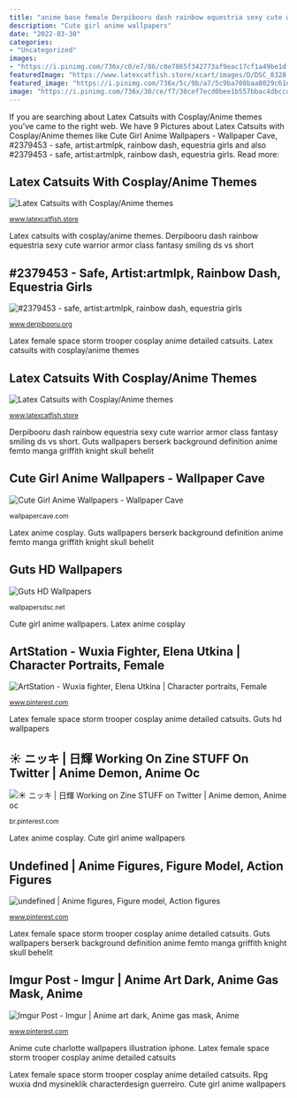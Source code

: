 ```yaml
---
title: "anime base female Derpibooru dash rainbow equestria sexy cute warrior armor class fantasy smiling ds vs short"
description: "Cute girl anime wallpapers"
date: "2022-03-30"
categories:
- "Uncategorized"
images:
- "https://i.pinimg.com/736x/c0/e7/86/c0e7865f342773af9eac17cf1a49be1d.jpg"
featuredImage: "https://www.latexcatfish.store/xcart/images/D/DSC_8328.jpg"
featured_image: "https://i.pinimg.com/736x/5c/9b/a7/5c9ba708baa8029c61d38d530293ad9e.jpg"
image: "https://i.pinimg.com/736x/30/ce/f7/30cef7ecd0bee1b557bbac4dbccd847f.jpg"
---
```


If you are searching about Latex Catsuits with Cosplay/Anime themes you've came to the right web. We have 9 Pictures about Latex Catsuits with Cosplay/Anime themes like Cute Girl Anime Wallpapers - Wallpaper Cave, #2379453 - safe, artist:artmlpk, rainbow dash, equestria girls and also #2379453 - safe, artist:artmlpk, rainbow dash, equestria girls. Read more:

## Latex Catsuits With Cosplay/Anime Themes

![Latex Catsuits with Cosplay/Anime themes](https://www.latexcatfish.store/xcart/images/D/DSC_8328.jpg "Latex catsuits with cosplay/anime themes")

<small>www.latexcatfish.store</small>

Latex catsuits with cosplay/anime themes. Derpibooru dash rainbow equestria sexy cute warrior armor class fantasy smiling ds vs short

## #2379453 - Safe, Artist:artmlpk, Rainbow Dash, Equestria Girls

![#2379453 - safe, artist:artmlpk, rainbow dash, equestria girls](https://derpicdn.net/img/2020/6/20/2379453/large.jpg "Anime cute charlotte wallpapers illustration iphone")

<small>www.derpibooru.org</small>

Latex female space storm trooper cosplay anime detailed catsuits. Latex catsuits with cosplay/anime themes

## Latex Catsuits With Cosplay/Anime Themes

![Latex Catsuits with Cosplay/Anime themes](https://www.latexcatfish.store/xcart/images/D/DSC_8268.jpg "Latex catsuits with cosplay/anime themes")

<small>www.latexcatfish.store</small>

Derpibooru dash rainbow equestria sexy cute warrior armor class fantasy smiling ds vs short. Guts wallpapers berserk background definition anime femto manga griffith knight skull behelit

## Cute Girl Anime Wallpapers - Wallpaper Cave

![Cute Girl Anime Wallpapers - Wallpaper Cave](https://wallpapercave.com/wp/wp5922233.jpg "Latex female space storm trooper cosplay anime detailed catsuits")

<small>wallpapercave.com</small>

Latex anime cosplay. Guts wallpapers berserk background definition anime femto manga griffith knight skull behelit

## Guts HD Wallpapers

![Guts HD Wallpapers](http://wallpapersdsc.net/wp-content/uploads/2016/09/Guts-High-Definition.jpg "Latex anime cosplay")

<small>wallpapersdsc.net</small>

Cute girl anime wallpapers. Latex anime cosplay

## ArtStation - Wuxia Fighter, Elena Utkina | Character Portraits, Female

![ArtStation - Wuxia fighter, Elena Utkina | Character portraits, Female](https://i.pinimg.com/736x/5c/9b/a7/5c9ba708baa8029c61d38d530293ad9e.jpg "Latex catsuits with cosplay/anime themes")

<small>www.pinterest.com</small>

Latex female space storm trooper cosplay anime detailed catsuits. Guts hd wallpapers

## ☀️ ニッキ | 日輝 Working On Zine STUFF On Twitter | Anime Demon, Anime Oc

![☀️ ニッキ | 日輝 Working on Zine STUFF on Twitter | Anime demon, Anime oc](https://i.pinimg.com/736x/30/ce/f7/30cef7ecd0bee1b557bbac4dbccd847f.jpg "Guts wallpapers berserk background definition anime femto manga griffith knight skull behelit")

<small>br.pinterest.com</small>

Latex anime cosplay. Cute girl anime wallpapers

## Undefined | Anime Figures, Figure Model, Action Figures

![undefined | Anime figures, Figure model, Action figures](https://i.pinimg.com/736x/c0/e7/86/c0e7865f342773af9eac17cf1a49be1d.jpg "Guts hd wallpapers")

<small>www.pinterest.com</small>

Latex female space storm trooper cosplay anime detailed catsuits. Guts wallpapers berserk background definition anime femto manga griffith knight skull behelit

## Imgur Post - Imgur | Anime Art Dark, Anime Gas Mask, Anime

![Imgur Post - Imgur | Anime art dark, Anime gas mask, Anime](https://i.pinimg.com/736x/e2/b8/fc/e2b8fc1e3573623e4faf2828eb5a9b1c.jpg "Imgur post")

<small>www.pinterest.com</small>

Anime cute charlotte wallpapers illustration iphone. Latex female space storm trooper cosplay anime detailed catsuits

Latex female space storm trooper cosplay anime detailed catsuits. Rpg wuxia dnd mysineklik characterdesign guerreiro. Cute girl anime wallpapers
